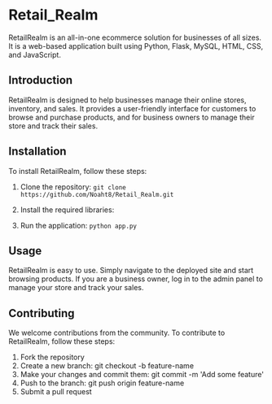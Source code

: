 # Retail_Realm
RetailRealm is an all-in-one ecommerce solution for businesses of all sizes. It is a web-based application built using Python, Flask, MySQL, HTML, CSS, and JavaScript.

## Introduction
RetailRealm is designed to help businesses manage their online stores, inventory, and sales. It provides a user-friendly interface for customers to browse and purchase products, and for business owners to manage their store and track their sales.

## Installation
To install RetailRealm, follow these steps:

1. Clone the repository:
`git clone https://github.com/Noaht8/Retail_Realm.git`

2. Install the required libraries:

3. Run the application:
`python app.py`

## Usage
RetailRealm is easy to use. Simply navigate to the deployed site and start browsing products. If you are a business owner, log in to the admin panel to manage your store and track your sales.

## Contributing
We welcome contributions from the community. To contribute to RetailRealm, follow these steps:
1. Fork the repository
2. Create a new branch: git checkout -b feature-name
3. Make your changes and commit them: git commit -m 'Add some feature'
4. Push to the branch: git push origin feature-name
5. Submit a pull request

